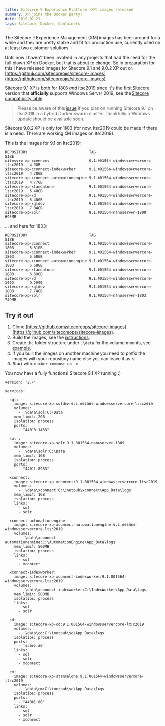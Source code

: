 ```yaml
---
title: Sitecore 9 Experience Platform (XP) images released
summary: XP joins the Docker party!
date: 2019-02-21
tags: Sitecore, Docker, Containers
---
```

The Sitecore 9 Experience Management (XM) images has been around for a while and they are pretty stable and fit for production use, currently used on at least two customer solutions.

Until now I haven't been involved in any projects that had the need for the full blown XP on Docker, but that is about to change. So in preparation for this I have released images for Sitecore 9.1 and 9.0.2 XP out on [https://github.com/sitecoreops/sitecore-images](https://github.com/sitecoreops/sitecore-images).

Sitecore 9.1 XP is both for 1803 *and* ltsc2019 since it's the first Sitecore version that **officially** supports Windows Server 2019, see the [Sitecore compatibility table](https://kb.sitecore.net/articles/087164).

> Please be aware of this [issue](https://github.com/moby/moby/issues/38484) if you plan on running Sitecore 9.1 on ltsc2019 in a hybrid Docker swarm cluster. Thankfully a Windows update should be available soon.

Sitecore 9.0.2 XP is only for 1803 (for now, ltsc2019 could be made if there is a need. There are working XM images on ltsc2019).

This is the images for 9.1 on ltsc2019:

```text
REPOSITORY                            TAG                                     SIZE
sitecore-xp-xconnect                  9.1.001564-windowsservercore-ltsc2019   4.9GB
sitecore-xp-xconnect-indexworker      9.1.001564-windowsservercore-ltsc2019   4.78GB
sitecore-xp-xconnect-automationengine 9.1.001564-windowsservercore-ltsc2019   4.77GB
sitecore-xp-standalone                9.1.001564-windowsservercore-ltsc2019   5.48GB
sitecore-xp-cd                        9.1.001564-windowsservercore-ltsc2019   5.48GB
sitecore-xp-sqldev                    9.1.001564-windowsservercore-ltsc2019   7.04GB
sitecore-xp-solr                      9.1.001564-nanoserver-1809              695MB
```

... and here for 1803:

```text
REPOSITORY                            TAG                                     SIZE
sitecore-xp-xconnect                  9.1.001564-windowsservercore-1803       5.81GB
sitecore-xp-xconnect-indexworker      9.1.001564-windowsservercore-1803       5.68GB
sitecore-xp-xconnect-automationengine 9.1.001564-windowsservercore-1803       5.68GB
sitecore-xp-standalone                9.1.001564-windowsservercore-1803       6.39GB
sitecore-xp-cd                        9.1.001564-windowsservercore-1803       6.39GB
sitecore-xp-sqldev                    9.1.001564-windowsservercore-1803       7.74GB
sitecore-xp-solr                      9.1.001564-nanoserver-1803              749MB
```

## Try it out

1. Clone [https://github.com/sitecoreops/sitecore-images](https://github.com/sitecoreops/sitecore-images).
1. Build the images, see the [instructions](https://github.com/sitecoreops/sitecore-images#how-to-use).
1. Create the folder structure under `.\data` for the volume mounts, see [example](https://github.com/sitecoreops/sitecore-images/tree/master/tests/9.1.0%20rev.%20001564/ltsc2019).
1. If you built the images on another machine you need to prefix the images with your repository name else you can leave it as is.
1. Start with: `docker-compose up -d`

You now have a fully functional Sitecore 9.1 XP running :)

```YML
version: '2.4'

services:

  sql:
    image: sitecore-xp-sqldev:9.1.001564-windowsservercore-ltsc2019
    volumes:
      - .\data\sql:C:\Data
    mem_limit: 2GB
    isolation: process
    ports:
      - "44010:1433"

  solr:
    image: sitecore-xp-solr:9.1.001564-nanoserver-1809
    volumes:
      - .\data\solr:C:\Data
    mem_limit: 1GB
    isolation: process
    ports:
      - "44011:8983"

  xconnect:
    image: sitecore-xp-xconnect:9.1.001564-windowsservercore-ltsc2019
    volumes:
      - .\data\xconnect:C:\inetpub\xconnect\App_Data\logs
    mem_limit: 1GB
    isolation: process
    links:
      - sql
      - solr

  xconnect-automationengine:
    image: sitecore-xp-xconnect-automationengine:9.1.001564-windowsservercore-ltsc2019
    volumes:
      - .\data\xconnect-automationengine:C:\AutomationEngine\App_Data\logs
    mem_limit: 500MB
    isolation: process
    links:
      - sql
      - xconnect

  xconnect-indexworker:
    image: sitecore-xp-xconnect-indexworker:9.1.001564-windowsservercore-ltsc2019
    volumes:
      - .\data\xconnect-indexworker:C:\IndexWorker\App_Data\logs
    mem_limit: 500MB
    isolation: process
    links:
      - sql
      - solr

  cd:
    image: sitecore-xp-cd:9.1.001564-windowsservercore-ltsc2019
    volumes:
      - .\data\cd:C:\inetpub\sc\App_Data\logs
    isolation: process
    ports:
      - "44002:80"
    links:
      - sql
      - solr
      - xconnect

  cm:
    image: sitecore-xp-standalone:9.1.001564-windowsservercore-ltsc2019
    volumes:
      - .\data\cm:C:\inetpub\sc\App_Data\logs
    isolation: process
    ports:
      - "44001:80"
    links:
      - sql
      - solr
      - xconnect
```
